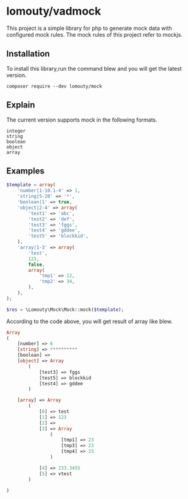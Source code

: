 lomouty/vadmock
=======

This project is a simple library for php to generate mock data with configured mock rules.
The mock rules of this project refer to mockjs.

## Installation

To install this library,run the command blew and you will get the latest version.
```shell
composer require --dev lomouty/mock
```

## Explain
The current version supports mock in the following formats.
```shell
integer
string
boolean
object
array
```

## Examples

```php
$template = array(
    'number|1-10.1-4' => 1,
    'string|5-20' => '*',
    'boolean|1' => true,
    'object|2-4' => array(
        'test1' => 'abc',
        'test2' => 'def',
        'test3' => 'fggs',
        'test4' => 'gddee',
        'test5' => 'blockkid',
    ),
    'array|1-3' => array(
        'test',
        123,
        false,
        array(
            'tmp1' => 12,
            'tmp2' => 34,
        ),
    ),
);

$res = \Lomouty\Mock\Mock::mock($template);
```
According to the code above, you will get result of array like blew.

```php
Array
(
    [number] => 6
    [string] => **********
    [boolean] => 
    [object] => Array
        (
            [test3] => fggs
            [test5] => blockkid
            [test4] => gddee
        )

    [array] => Array
        (
            [0] => test
            [1] => 123
            [2] => 
            [3] => Array
                (
                    [tmp1] => 23
                    [tmp3] => 23
                    [tmp4] => 23
                )

            [4] => 233.3455
            [5] => vtest
        )

)
```
